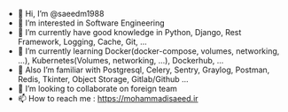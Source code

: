 - 👋 Hi, I’m @saeedm1988
- 👀 I’m interested in Software Engineering
- 🌱 I’m currently have good knowledge in Python, Django, Rest Framework, Logging, Cache, Git, ...
- 🌱 I’m currently learning Docker(docker-compose, volumes, networking, ...), Kubernetes(Volumes, networking, ...), Dockerhub, ...
- 👀 Also I’m familiar with Postgresql, Celery, Sentry, Graylog, Postman, Redis, Tkinter, Object Storage, Gitlab/Github ...
- 💞️ I’m looking to collaborate on foreign team
- 📫 How to reach me : https://mohammadisaeed.ir
